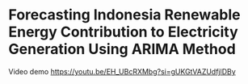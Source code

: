 # Forecasting Indonesia Renewable Energy Contribution to Electricity Generation Using ARIMA Method
 
Video demo
https://youtu.be/EH_UBcRXMbg?si=gUKGtVAZUdfjlDBy

